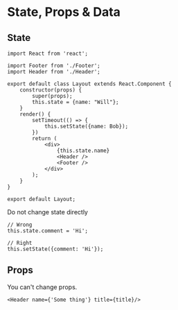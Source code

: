 # State, Props & Data

## State

```
import React from 'react';

import Footer from './Footer';
import Header from './Header';

export default class Layout extends React.Component {
    constructor(props) {
        super(props);
        this.state = {name: "Will"};
    }
    render() { 
        setTimeout(() => {
            this.setState({name: Bob});
        })
        return (
            <div>
                {this.state.name}
                <Header />
                <Footer />
            </div>
        );
    }
}
 
export default Layout;
```

Do not change state directly

```
// Wrong
this.state.comment = 'Hi';

// Right
this.setState({comment: 'Hi'});

```

## Props

You can't change props.

```
<Header name={'Some thing'} title={title}/>
```



